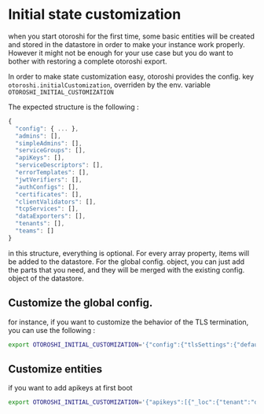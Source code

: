 # Initial state customization

when you start otoroshi for the first time, some basic entities will be created and stored in the datastore in order to make your instance work properly. However it might not be enough for your use case but you do want to bother with restoring a complete otoroshi export.

In order to make state customization easy, otoroshi provides the config. key `otoroshi.initialCustomization`, overriden by the env. variable `OTOROSHI_INITIAL_CUSTOMIZATION`

The expected structure is the following :

```javascript
{
  "config": { ... },
  "admins": [],
  "simpleAdmins": [],
  "serviceGroups": [],
  "apiKeys": [],
  "serviceDescriptors": [],
  "errorTemplates": [],
  "jwtVerifiers": [],
  "authConfigs": [],
  "certificates": [],
  "clientValidators": [],
  "tcpServices": [],
  "dataExporters": [],
  "tenants": [],
  "teams": []
}
```

in this structure, everything is optional. For every array property, items will be added to the datastore. For the global config. object, you can just add the parts that you need, and they will be merged with the existing config. object of the datastore.

## Customize the global config.

for instance, if you want to customize the behavior of the TLS termination, you can use the following :

```sh
export OTOROSHI_INITIAL_CUSTOMIZATION='{"config":{"tlsSettings":{"defaultDomain":"www.foo.bar","randomIfNotFound":false}}'
```

## Customize entities

if you want to add apikeys at first boot 

```sh
export OTOROSHI_INITIAL_CUSTOMIZATION='{"apikeys":[{"_loc":{"tenant":"default","teams":["default"]},"clientId":"ksVlQ2KlZm0CnDfP","clientSecret":"usZYbE1iwSsbpKY45W8kdbZySj1M5CWvFXe0sPbZ0glw6JalMsgorDvSBdr2ZVBk","clientName":"awesome-apikey","description":"the awesome apikey","authorizedGroup":"default","authorizedEntities":["group_default"],"enabled":true,"readOnly":false,"allowClientIdOnly":false,"throttlingQuota":10000000,"dailyQuota":10000000,"monthlyQuota":10000000,"constrainedServicesOnly":false,"restrictions":{"enabled":false,"allowLast":true,"allowed":[],"forbidden":[],"notFound":[]},"rotation":{"enabled":false,"rotationEvery":744,"gracePeriod":168,"nextSecret":null},"validUntil":null,"tags":[],"metadata":{}}]}'
```
